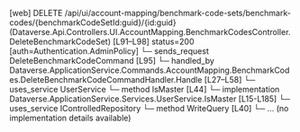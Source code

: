 [web] DELETE /api/ui/account-mapping/benchmark-code-sets/benchmark-codes/{benchmarkCodeSetId:guid}/{id:guid}  (Dataverse.Api.Controllers.UI.AccountMapping.BenchmarkCodesController.DeleteBenchmarkCodeSet)  [L91–L98] status=200 [auth=Authentication.AdminPolicy]
  └─ sends_request DeleteBenchmarkCodeCommand [L95]
    └─ handled_by Dataverse.ApplicationService.Commands.AccountMapping.BenchmarkCodes.DeleteBenchmarkCodeCommandHandler.Handle [L27–L58]
      └─ uses_service UserService
        └─ method IsMaster [L44]
          └─ implementation Dataverse.ApplicationService.Services.UserService.IsMaster [L15-L185]
      └─ uses_service IControlledRepository<BenchmarkCode>
        └─ method WriteQuery [L40]
          └─ ... (no implementation details available)

